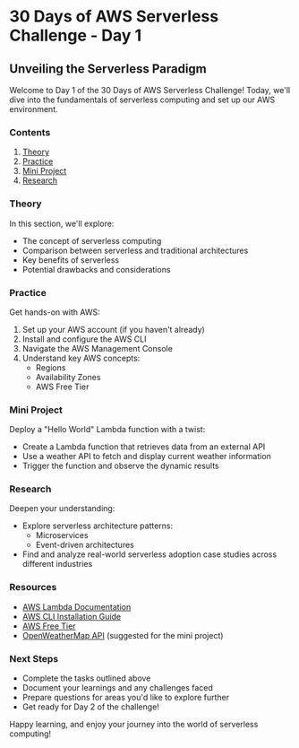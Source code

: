 # 30 Days of AWS Serverless Challenge - Day 1

## Unveiling the Serverless Paradigm

Welcome to Day 1 of the 30 Days of AWS Serverless Challenge! Today, we'll dive into the fundamentals of serverless computing and set up our AWS environment.

### Contents

1. [Theory](#theory)
2. [Practice](#practice)
3. [Mini Project](#mini-project)
4. [Research](#research)

### Theory

In this section, we'll explore:
- The concept of serverless computing
- Comparison between serverless and traditional architectures
- Key benefits of serverless
- Potential drawbacks and considerations

### Practice

Get hands-on with AWS:
1. Set up your AWS account (if you haven't already)
2. Install and configure the AWS CLI
3. Navigate the AWS Management Console
4. Understand key AWS concepts:
   - Regions
   - Availability Zones
   - AWS Free Tier

### Mini Project

Deploy a "Hello World" Lambda function with a twist:
- Create a Lambda function that retrieves data from an external API
- Use a weather API to fetch and display current weather information
- Trigger the function and observe the dynamic results

### Research

Deepen your understanding:
- Explore serverless architecture patterns:
  - Microservices
  - Event-driven architectures
- Find and analyze real-world serverless adoption case studies across different industries

### Resources

- [AWS Lambda Documentation](https://docs.aws.amazon.com/lambda/)
- [AWS CLI Installation Guide](https://docs.aws.amazon.com/cli/latest/userguide/cli-chap-install.html)
- [AWS Free Tier](https://aws.amazon.com/free/)
- [OpenWeatherMap API](https://openweathermap.org/api) (suggested for the mini project)

### Next Steps

- Complete the tasks outlined above
- Document your learnings and any challenges faced
- Prepare questions for areas you'd like to explore further
- Get ready for Day 2 of the challenge!

Happy learning, and enjoy your journey into the world of serverless computing!